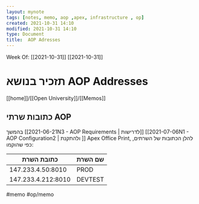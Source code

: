 ```yaml
---
layout: mynote
tags: [notes, memo, aop ,apex, infrastructure , op] 
created: 2021-10-31 14:10
modified: 2021-10-31 14:10
type: Document
title:  AOP Adresses 
---
```

Week Of: [[2021-10-31]]
[[2021-10-31]]


#  תזכיר בנושא  AOP Addresses

[[home]]/[[Open University]]/[[Memos]]

## כתובות שרתי AOP
בהמשך [[2021-06-21N3 - AOP Requirements | לדרישות]] [[2021-07-06N1 - AOP Configuration2 | ולהתקנת ]] Apex Office Print, להלן הכתובות של השרתים, כפי שהוקמו:

| כתובת השרת         | שם השרת |
| ------------------ | ------- |
| 147.233.4.50:8010  | PROD|
| 147.233.4.212:8010 | DEVTEST   |
 
#memo #op/memo
